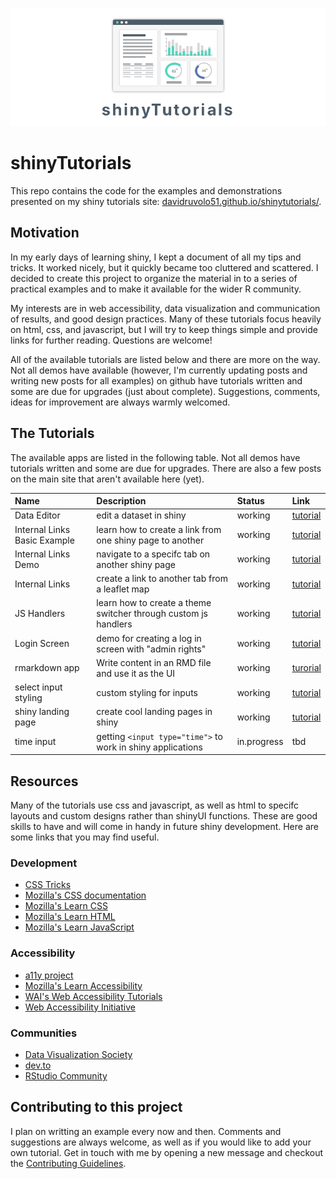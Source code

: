 ![shiny app tutorials](shinytutorials.png)

# shinyTutorials

This repo contains the code for the examples and demonstrations presented on my shiny tutorials site: [davidruvolo51.github.io/shinytutorials/](https://davidruvolo51.github.io/shinytutorials/). 

## Motivation

In my early days of learning shiny, I kept a document of all my tips and tricks. It worked nicely, but it quickly became too cluttered and scattered. I decided to create this project to organize the material in to a series of practical examples and to make it available for the wider R community.

My interests are in web accessibility, data visualization and communication of results, and good design practices. Many of these tutorials focus heavily on html, css, and javascript, but I will try to keep things simple and provide links for further reading. Questions are welcome!

All of the available tutorials are listed below and there are more on the way. Not all demos have available (however, I'm currently updating posts and writing new posts for all examples) on github have tutorials written and some are due for upgrades (just about complete). Suggestions, comments, ideas for improvement are always warmly welcomed.

## The Tutorials

The available apps are listed in the following table. Not all demos have tutorials written and some are due for upgrades. There are also a few posts on the main site that aren't available here (yet).

| Name | Description | Status | Link |
| :--- | :---        | :----  | :--- |
| Data Editor | edit a dataset in shiny | working | [tutorial](https://davidruvolo51.github.io/shinytutorials/tutorials/data-editor/)
| Internal Links Basic Example | learn how to create a link from one shiny page to another | working | [tutorial](https://davidruvolo51.github.io/shinytutorials/tutorials/internal-links-a/)
| Internal Links Demo | navigate to a specifc tab on another shiny page | working | [tutorial](https://davidruvolo51.github.io/shinytutorials/tutorials/internal-links-c/)
| Internal Links | create a link to another tab from a leaflet map | working | [tutorial](https://davidruvolo51.github.io/shinytutorials/tutorials/internal-links-b/)
| JS Handlers | learn how to create a theme switcher through custom js handlers | working | [tutorial](https://davidruvolo51.github.io/shinytutorials/tutorials/js-handlers/) |
| Login Screen | demo for creating a log in screen with "admin rights" | working | [tutorial](https://davidruvolo51.github.io/shinytutorials/tutorials/login-screen/)
| rmarkdown app | Write content in an RMD file and use it as the UI | working | [turorial](https://davidruvolo51.github.io/shinytutorials/tutorials/rmarkdown-shiny/) |
| select input styling | custom styling for inputs | working | [tutorial](https://davidruvolo51.github.io/shinytutorials/tutorials/login-screen/) |
| shiny landing page | create cool landing pages in shiny | working | [tutorial](https://davidruvolo51.github.io/shinytutorials/tutorials/landing-page/)
| time input | getting `<input type="time">` to work in shiny applications | in.progress | tbd

## Resources

Many of the tutorials use css and javascript, as well as html to specifc layouts and custom designs rather than shinyUI functions. These are good skills to have and will come in handy in future shiny development. Here are some links that you may find useful.

### Development

- [CSS Tricks](https://css-tricks.com)
- [Mozilla's CSS documentation](https://developer.mozilla.org/en-US/docs/Web/CSS)
- [Mozilla's Learn CSS](https://developer.mozilla.org/en-US/docs/Learn/CSS)
- [Mozilla's Learn HTML](https://developer.mozilla.org/en-US/docs/Learn/HTML)
- [Mozilla's Learn JavaScript](https://developer.mozilla.org/en-US/docs/Learn/JavaScript)

### Accessibility

- [a11y project](https://a11yproject.com)
- [Mozilla's Learn Accessibility](https://developer.mozilla.org/en-US/docs/Web/Accessibility)
- [WAI's Web Accessibility Tutorials](https://www.w3.org/WAI/tutorials/)
- [Web Accessibility Initiative](https://www.w3.org/WAI/)

### Communities

- [Data Visualization Society](https://www.datavisualizationsociety.com)
- [dev.to](https://dev.to)
- [RStudio Community](https://community.rstudio.com)

## Contributing to this project

I plan on writting an example every now and then. Comments and suggestions are always welcome, as well as if you would like to add your own tutorial. Get in touch with me by opening a new message and checkout the [Contributing Guidelines](https://github.com/davidruvolo51/shinyAppTutorials/blob/master/CONTRIBUTING.md).